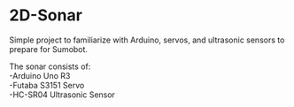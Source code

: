 # 2D-Sonar
Simple project to familiarize with Arduino, servos, and ultrasonic sensors to prepare for Sumobot.

The sonar consists of:  
-Arduino Uno R3  
-Futaba S3151 Servo  
-HC-SR04 Ultrasonic Sensor

